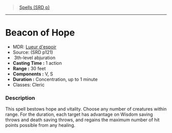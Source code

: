 ﻿---
!SpellItem
Name: Beacon of Hope
AltName: "[Lueur d'espoir](hd_spells_lueur_despoir.md)"
Type: abjuration
Level: 3
CastingTime: 1 action
Range: 30 feet
Components: V, S
Duration: Concentration, up to 1 minute
Classes: Cleric
Family: SpellVO
Source: (SRD p121)
Id: spells_vo.md#beacon-of-hope
ParentLink: spells_vo.md#spells-srd-p
ParentName: Spells (SRD p)
NameLevel: 1
Attributes: {}
---
> [Spells (SRD p)](srd_spells.md)

---

# Beacon of Hope

- MDR: [Lueur d'espoir](hd_spells_lueur_despoir.md)
- Source: (SRD p121)
-  3th-level abjuration
- **Casting Time :** 1 action
- **Range :** 30 feet
- **Components :** V, S
- **Duration :** Concentration, up to 1 minute
- Classes: Cleric

### Description

This spell bestows hope and vitality. Choose any number of creatures within range. For the duration, each target has advantage on Wisdom saving throws and death saving throws, and regains the maximum number of hit points possible from any healing.

